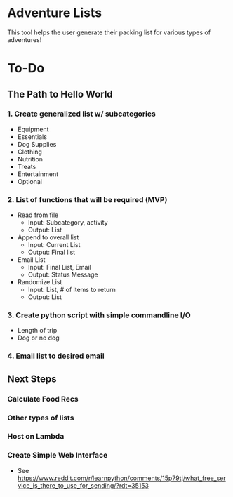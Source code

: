 # Adventure Lists

This tool helps the user generate their packing list for various types of adventures!

# To-Do

## The Path to Hello World

### 1. Create generalized list w/ subcategories
  - Equipment
  - Essentials
  - Dog Supplies
  - Clothing
  - Nutrition
  - Treats
  - Entertainment
  - Optional

### 2. List of functions that will be required (MVP)
  - Read from file
    - Input: Subcategory, activity
    - Output: List
  - Append to overall list
    - Input: Current List
    - Output: Final list
  - Email List
    - Input: Final List, Email
    - Output: Status Message
  - Randomize List
    - Input: List, # of items to return
    - Output: List 

### 3. Create python script with simple commandline I/O
  - Length of trip
  - Dog or no dog

### 4. Email list to desired email

## Next Steps

### Calculate Food Recs

### Other types of lists

### Host on Lambda

### Create Simple Web Interface
  - See https://www.reddit.com/r/learnpython/comments/15p79tj/what_free_service_is_there_to_use_for_sending/?rdt=35153

### 
